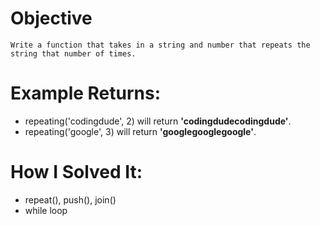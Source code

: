 # Objective
    Write a function that takes in a string and number that repeats the string that number of times.

# Example Returns:
* repeating('codingdude', 2) will return **'codingdudecodingdude'**.
* repeating('google', 3) will return **'googlegooglegoogle'**.


# How I Solved It:
* repeat(), push(), join()
* while loop
